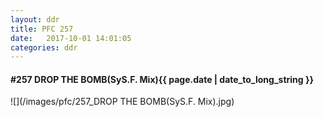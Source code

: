 ```yaml
---
layout: ddr
title: PFC 257
date:   2017-10-01 14:01:05
categories: ddr
---
```


#### **#257** DROP THE BOMB(SyS.F. Mix)<span class="pull-right">{{ page.date | date_to_long_string }}</span>
![](/images/pfc/257_DROP THE BOMB(SyS.F. Mix).jpg)
